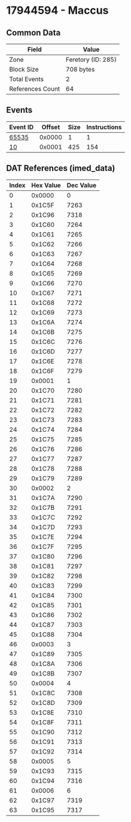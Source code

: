 # 17944594 - Maccus

## Common Data

| Field            | Value              |
|------------------|--------------------|
| Zone             | Feretory (ID: 285) |
| Block Size       | 708 bytes          |
| Total Events     | 2                  |
| References Count | 64                 |

## Events

| Event ID            | Offset   |   Size |   Instructions |
|---------------------|----------|--------|----------------|
| [65535](./65535.md) | 0x0000   |      1 |              1 |
| [10](./10.md)       | 0x0001   |    425 |            154 |

## DAT References (imed_data)

|   Index | Hex Value   |   Dec Value |
|---------|-------------|-------------|
|       0 | 0x0000      |           0 |
|       1 | 0x1C5F      |        7263 |
|       2 | 0x1C96      |        7318 |
|       3 | 0x1C60      |        7264 |
|       4 | 0x1C61      |        7265 |
|       5 | 0x1C62      |        7266 |
|       6 | 0x1C63      |        7267 |
|       7 | 0x1C64      |        7268 |
|       8 | 0x1C65      |        7269 |
|       9 | 0x1C66      |        7270 |
|      10 | 0x1C67      |        7271 |
|      11 | 0x1C68      |        7272 |
|      12 | 0x1C69      |        7273 |
|      13 | 0x1C6A      |        7274 |
|      14 | 0x1C6B      |        7275 |
|      15 | 0x1C6C      |        7276 |
|      16 | 0x1C6D      |        7277 |
|      17 | 0x1C6E      |        7278 |
|      18 | 0x1C6F      |        7279 |
|      19 | 0x0001      |           1 |
|      20 | 0x1C70      |        7280 |
|      21 | 0x1C71      |        7281 |
|      22 | 0x1C72      |        7282 |
|      23 | 0x1C73      |        7283 |
|      24 | 0x1C74      |        7284 |
|      25 | 0x1C75      |        7285 |
|      26 | 0x1C76      |        7286 |
|      27 | 0x1C77      |        7287 |
|      28 | 0x1C78      |        7288 |
|      29 | 0x1C79      |        7289 |
|      30 | 0x0002      |           2 |
|      31 | 0x1C7A      |        7290 |
|      32 | 0x1C7B      |        7291 |
|      33 | 0x1C7C      |        7292 |
|      34 | 0x1C7D      |        7293 |
|      35 | 0x1C7E      |        7294 |
|      36 | 0x1C7F      |        7295 |
|      37 | 0x1C80      |        7296 |
|      38 | 0x1C81      |        7297 |
|      39 | 0x1C82      |        7298 |
|      40 | 0x1C83      |        7299 |
|      41 | 0x1C84      |        7300 |
|      42 | 0x1C85      |        7301 |
|      43 | 0x1C86      |        7302 |
|      44 | 0x1C87      |        7303 |
|      45 | 0x1C88      |        7304 |
|      46 | 0x0003      |           3 |
|      47 | 0x1C89      |        7305 |
|      48 | 0x1C8A      |        7306 |
|      49 | 0x1C8B      |        7307 |
|      50 | 0x0004      |           4 |
|      51 | 0x1C8C      |        7308 |
|      52 | 0x1C8D      |        7309 |
|      53 | 0x1C8E      |        7310 |
|      54 | 0x1C8F      |        7311 |
|      55 | 0x1C90      |        7312 |
|      56 | 0x1C91      |        7313 |
|      57 | 0x1C92      |        7314 |
|      58 | 0x0005      |           5 |
|      59 | 0x1C93      |        7315 |
|      60 | 0x1C94      |        7316 |
|      61 | 0x0006      |           6 |
|      62 | 0x1C97      |        7319 |
|      63 | 0x1C95      |        7317 |
